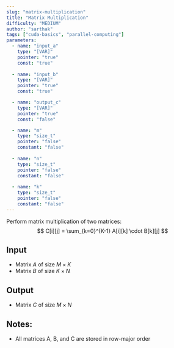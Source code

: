 ```yaml
---
slug: "matrix-multiplication"
title: "Matrix Multiplication"
difficulty: "MEDIUM"
author: "sarthak"
tags: ["cuda-basics", "parallel-computing"]
parameters:
  - name: "input_a"
    type: "[VAR]"
    pointer: "true"
    const: "true"
  
  - name: "input_b"
    type: "[VAR]"
    pointer: "true"
    const: "true"

  - name: "output_c" 
    type: "[VAR]"
    pointer: "true"
    const: "false"

  - name: "m"
    type: "size_t"
    pointer: "false"
    constant: "false"
    
  - name: "n" 
    type: "size_t"
    pointer: "false"
    constant: "false"
    
  - name: "k"
    type: "size_t"
    pointer: "false"
    constant: "false"
---
```


Perform matrix multiplication of two matrices:
$$
C[i][j] = \sum_{k=0}^{K-1} A[i][k] \cdot B[k][j]
$$

## Input
- Matrix $A$ of size $M \times K$
- Matrix $B$ of size $K \times N$

## Output
- Matrix $C$ of size $M \times N$

## Notes:
- All matrices $\text{A}$, $\text{B}$, and $\text{C}$ are stored in row-major order
